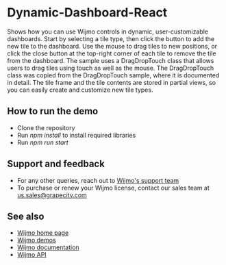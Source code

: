 # Dynamic-Dashboard-React
Shows how you can use Wijmo controls in dynamic, user-customizable dashboards. Start by selecting a tile type, then click the button to add the new tile to the dashboard. Use the mouse to drag tiles to new positions, or click the close button at the top-right corner of each tile to remove the tile from the dashboard. The sample uses a DragDropTouch class that allows users to drag tiles using touch as well as the mouse. The DragDropTouch class was copied from the DragDropTouch sample, where it is documented in detail. The tile frame and the tile contents are stored in partial views, so you can easily create and customize new tile types.


## How to run the demo
- Clone the repository 
- Run *npm install* to install required libraries
- Run *npm run start*


## Support and feedback
- For any other queries, reach out to [Wijmo's support team](https://www.grapecity.com/my-account/my-support)
- To purchase or renew your Wijmo license, contact our sales team at [us.sales@grapecity.com](mailto:us.sales@grapecity.com)


## See also
- [Wijmo home page](https://www.grapecity.com/wijmo/)
- [Wijmo demos](https://www.grapecity.com/wijmo/demos/)
- [Wijmo documentation](https://www.grapecity.com/wijmo/docs/GettingStarted/Introduction)
- [Wijmo API](https://www.grapecity.com/wijmo/api/)
